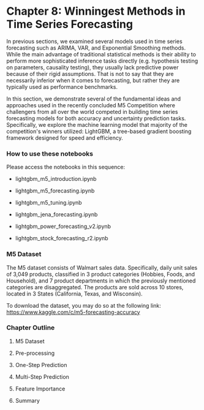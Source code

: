 # Chapter 8: Winningest Methods in Time Series Forecasting
In previous sections, we examined several models used in time series forecasting such as ARIMA, VAR, and Exponential Smoothing methods. While the main advantage of traditional statistical methods is their ability to perform more sophisticated inference tasks directly (e.g. hypothesis testing on parameters, causality testing), they usually lack predictive power because of their rigid assumptions. That is not to say that they are necessarily inferior when it comes to forecasting, but rather they are typically used as performance benchmarks.

In this section, we demonstrate several of the fundamental ideas and approaches used in the recently concluded M5 Competition where challengers from all over the world competed in building time series forecasting models for both accuracy and uncertainty prediction tasks. Specifically, we explore the machine learning model that majority of the competition's winners utilized: LightGBM, a tree-based gradient boosting framework designed for speed and efficiency.

### How to use these notebooks
Please access the notebooks in this sequence:

- lightgbm_m5_introduction.ipynb

- lightgbm_m5_forecasting.ipynb

- lightgbm_m5_tuning.ipynb

- lightgbm_jena_forecasting.ipynb

- lightgbm_power_forecasting_v2.ipynb

- lightgbm_stock_forecasting_r2.ipynb

### M5 Dataset
The M5 dataset consists of Walmart sales data. Specifically, daily unit sales of 3,049 products, classified in 3 product categories (Hobbies, Foods, and Household), and 7 product departments in which the previously mentioned categories are disaggregated. The products are sold across 10 stores, located in 3 States (California, Texas, and Wisconsin).

To download the dataset, you may do so at the following link: https://www.kaggle.com/c/m5-forecasting-accuracy

### Chapter Outline

1. M5 Dataset

2. Pre-processing

3. One-Step Prediction

4. Multi-Step Prediction

5. Feature Importance

6. Summary
